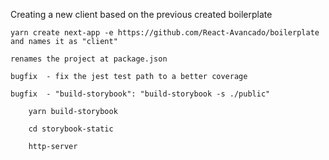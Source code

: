 Creating a new client based on the previous created boilerplate

    yarn create next-app -e https://github.com/React-Avancado/boilerplate and names it as "client"

    renames the project at package.json

    bugfix  - fix the jest test path to a better coverage

    bugfix  - "build-storybook": "build-storybook -s ./public"

        yarn build-storybook

        cd storybook-static

        http-server